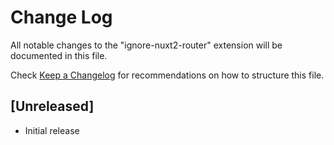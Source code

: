 # Change Log

All notable changes to the "ignore-nuxt2-router" extension will be documented in this file.

Check [Keep a Changelog](http://keepachangelog.com/) for recommendations on how to structure this file.

## [Unreleased]

- Initial release